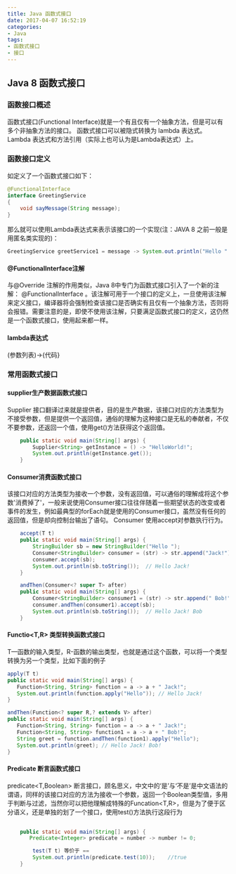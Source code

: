 ```yaml
---
title: Java 函数式接口
date: 2017-04-07 16:52:19
categories: 
- Java
tags: 
- 函数式接口
- 接口
---
```

## Java 8 函数式接口
### 函数接口概述
函数式接口(Functional Interface)就是一个有且仅有一个抽象方法，但是可以有多个非抽象方法的接口。
函数式接口可以被隐式转换为 lambda 表达式。
Lambda 表达式和方法引用（实际上也可认为是Lambda表达式）上。
<!--more-->
### 函数接口定义
如定义了一个函数式接口如下：
```Java
@FunctionalInterface
interface GreetingService 
{
    void sayMessage(String message);
}
```
那么就可以使用Lambda表达式来表示该接口的一个实现(注：JAVA 8 之前一般是用匿名类实现的)：

```Java
GreetingService greetService1 = message -> System.out.println("Hello " + message);
```
#### @FunctionalInterface注解

与@Override 注解的作用类似，Java 8中专门为函数式接口引入了一个新的注解： @FunctionalInterface 。该注解可用于一个接口的定义上，一旦使用该注解来定义接口，编译器将会强制检查该接口是否确实有且仅有一个抽象方法，否则将会报错。需要注意的是，即使不使用该注解，只要满足函数式接口的定义，这仍然是一个函数式接口，使用起来都一样。

#### lambda表达式
(参数列表)->{代码}

### 常用函数式接口

#### supplier生产数据函数式接口

Supplier 接口翻译过来就是提供者，目的是生产数据，该接口对应的方法类型为不接受参数，但是提供一个返回值，通俗的理解为这种接口是无私的奉献者，不仅不要参数，还返回一个值，使用get()方法获得这个返回值。
```Java
    public static void main(String[] args) {
        Supplier<String> getInstance = () -> "HelloWorld!";
        System.out.println(getInstance.get());
    }
```
#### Consumer消费函数式接口
该接口对应的方法类型为接收一个参数，没有返回值，可以通俗的理解成将这个参数'消费掉了'，一般来说使用Consumer接口往往伴随着一些期望状态的改变或者事件的发生，例如最典型的forEach就是使用的Consumer接口，虽然没有任何的返回值，但是却向控制台输出了语句。
Consumer 使用accept对参数执行行为。
```Java
    accept(T t)
    public static void main(String[] args) {
        StringBuilder sb = new StringBuilder("Hello ");
        Consumer<StringBuilder> consumer = (str) -> str.append("Jack!");
        consumer.accept(sb);
        System.out.println(sb.toString());	// Hello Jack!
    }

    andThen(Consumer<? super T> after)
    public static void main(String[] args) {
        Consumer<StringBuilder> consumer1 = (str) -> str.append(" Bob!");
        consumer.andThen(consumer1).accept(sb);
        System.out.println(sb.toString());	// Hello Jack! Bob
    }


```

#### Functio<T,R> 类型转换函数式接口
T—函数的输入类型，R-函数的输出类型，也就是通过这个函数，可以将一个类型转换为另一个类型，比如下面的例子
 ```Java
apply(T t)
 public static void main(String[] args) {
    Function<String, String> function = a -> a + " Jack!";
    System.out.println(function.apply("Hello")); // Hello Jack!
}

 andThen(Function<? super R,? extends V> after)
 public static void main(String[] args) {
    Function<String, String> function = a -> a + " Jack!";
    Function<String, String> function1 = a -> a + " Bob!";
    String greet = function.andThen(function1).apply("Hello");
    System.out.println(greet); // Hello Jack! Bob!
 }
```

#### Predicate 断言函数式接口

predicate<T,Boolean> 断言接口，顾名思义，中文中的‘是’与‘不是’是中文语法的谓语，同样的该接口对应的方法为接收一个参数，返回一个Boolean类型值，多用于判断与过滤，当然你可以把他理解成特殊的Funcation<T,R>，但是为了便于区分语义，还是单独的划了一个接口，使用test()方法执行这段行为
```Java
   
    public static void main(String[] args) {
       Predicate<Integer> predicate = number -> number != 0;

        test(T t) 等价于 ==
        System.out.println(predicate.test(10));    //true
    }

    
```
